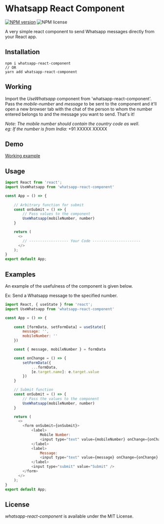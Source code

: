 # Whatsapp React Component

[![NPM version](https://img.shields.io/npm/v/whatsapp-react-component.svg?style=flat)](https://www.npmjs.com/package/whatsapp-react-component)
![NPM license](https://img.shields.io/npm/l/whatsapp-react-component.svg?style=flat)

A very simple react component to send Whatsapp messages directly from your React app.

## Installation

```
npm i whatsapp-react-component
// OR
yarn add whatsapp-react-component
```

## Working

Import the _UseWhatsapp_ component from 'whatsapp-react-component'.
Pass the _mobile-number_ and _message_ to be sent to the component and it'll open a new browser tab with the chat of the person to whom the number entered belongs to and the message you want to send.
That's it!

_Note:_ _The_ _mobile_ _number_ _should_ _contain_ _the_ _country_ _code_ _as_ _well_.\
_eg:_ _If_ _the_ _number_ _is_ _from_ _India:_ +91 XXXXX XXXXX

## Demo 

[Working example](https://whatsapp-react-messages.herokuapp.com/)

## Usage

```javascript
import React from 'react';
import UseWhatsapp from 'whatsapp-react-component'

const App = () => {
  
    // Arbitrary function for submit
    const onSubmit = () => {
        // Pass values to the component
        UseWhatsapp(mobileNumber, number)
    }

    return (
      <>
        // ------------------ Your Code ----------------------
      </>
    );
}
export default App;
```

## Examples

An example of the usefulness of the component is given below.

Ex: Send a Whatsapp message to the specified number.

```javascript
import React, { useState } from 'react';
import UseWhatsapp from 'whatsapp-react-component'

const App = () => {
    
    const [formData, setFormData] = useState({
        message: '',
        mobileNumber: ''
    })

    const { message, mobileNumber } = formData

    const onChange = () => {
        setFormData({
            ...formData,
            [e.target.name]: e.target.value
        })
    }

    // Submit function
    const onSubmit = () => {
        // Pass the values to the component
        UseWhatsapp(mobileNumber, number)
    }

    return (
      <>
        <form onSubmit={onSubmit}>        
            <label>
                Mobile Number:
                <input type="text" value={mobileNumber} onChange={onChange} name='mobileNumber' />        
            </label>
            <label>
                Message:
                <input type="text" value={message} onChange={onChange} name='message' />        
            </label>
            <input type="submit" value="Submit" />
        </form>
      </>
    );
}
export default App;
```

## License

_whatsapp-react-component_ is available under the MIT License.
